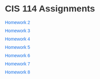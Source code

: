 <!DOCTYPE html>
<html lang="en">
<head>
    <meta charset="UTF-8">
    <meta name="viewport" content="width=device-width, initial-scale=1.0">
    <title>CIS 114 Assignments</title>
    <style>
        body {
            font-family: Arial, sans-serif;
            margin: 20px;
        }
        h1 {
            color: #333;
        }
        ul {
            list-style-type: none;
            padding: 0;
        }
        li {
            margin: 10px 0;
        }
        a {
            text-decoration: none;
            color: #1a73e8;
        }
        a:hover {
            text-decoration: underline;
        }
    </style>
</head>
<body>
    <h1>CIS 114 Assignments</h1>
    <ul>
        <li><a href="#">Homework 2</a></li>
        <li><a href="#">Homework 3</a></li>
        <li><a href="#">Homework 4</a></li>
        <li><a href="#">Homework 5</a></li>
        <li><a href="#">Homework 6</a></li>
        <li><a href="#">Homework 7</a></li>
        <li><a href="#">Homework 8</a></li>
    </ul>
</body>
</html>
